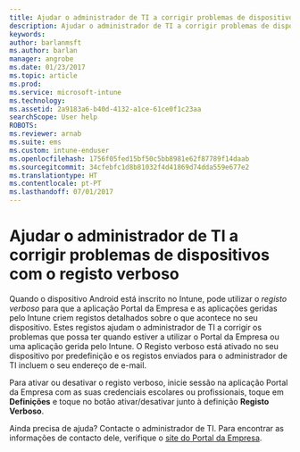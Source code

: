 ```yaml
---
title: Ajudar o administrador de TI a corrigir problemas de dispositivos com o registo verboso | Documentos da Microsoft
description: Ajudar o administrador de TI a corrigir problemas de dispositivos utilizando o registo verboso
keywords: 
author: barlanmsft
ms.author: barlan
manager: angrobe
ms.date: 01/23/2017
ms.topic: article
ms.prod: 
ms.service: microsoft-intune
ms.technology: 
ms.assetid: 2a9183a6-b40d-4132-a1ce-61ce0f1c23aa
searchScope: User help
ROBOTS: 
ms.reviewer: arnab
ms.suite: ems
ms.custom: intune-enduser
ms.openlocfilehash: 1756f05fed15bf50c5bb8981e62f87789f14daab
ms.sourcegitcommit: 34cfebfc1d8b81032f4d41869d74dda559e677e2
ms.translationtype: HT
ms.contentlocale: pt-PT
ms.lasthandoff: 07/01/2017
---
```

# <a name="help-your-it-admin-fix-device-issues-with-verbose-logging"></a>Ajudar o administrador de TI a corrigir problemas de dispositivos com o registo verboso

Quando o dispositivo Android está inscrito no Intune, pode utilizar o *registo verboso* para que a aplicação Portal da Empresa e as aplicações geridas pelo Intune criem registos detalhados sobre o que acontece no seu dispositivo. Estes registos ajudam o administrador de TI a corrigir os problemas que possa ter quando estiver a utilizar o Portal da Empresa ou uma aplicação gerida pelo Intune. O Registo verboso está ativado no seu dispositivo por predefinição e os registos enviados para o administrador de TI incluem o seu endereço de e-mail.

Para ativar ou desativar o registo verboso, inicie sessão na aplicação Portal da Empresa com as suas credenciais escolares ou profissionais, toque em **Definições** e toque no botão ativar/desativar junto à definição **Registo Verboso**.

Ainda precisa de ajuda? Contacte o administrador de TI. Para encontrar as informações de contacto dele, verifique o [site do Portal da Empresa](http://portal.manage.microsoft.com).
